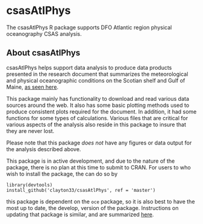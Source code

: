 # csasAtlPhys
The csasAtlPhys R package supports DFO Atlantic region physical oceanography CSAS analysis.

## About csasAtlPhys

csasAtlPhys helps support data analysis to produce data products presented in the research document
that summarizes the meteorological and physical oceanographic conditions on the Scotian shelf and Gulf of Maine, 
[as seen here](http://www.dfo-mpo.gc.ca/csas-sccs/Publications/ResDocs-DocRech/2018/2018_016-eng.html).

This package mainly has functionality to download and read various data sources around the web.
It also has some basic plotting methods used to produce consistent plots required for the document. In addition, it had some functions for some types of calculations.
Various files that are critical for various aspects of the analysis also reside in this package to
insure that they are never lost.

Please note that this package *does not* have any figures or data output for
the analysis described above.

This package is in active development, and due to the nature of the package,
there is no plan at this time to submit to CRAN. For users to who wish to install the package, the can do so by

```
library(devtools)
install_github('clayton33/csasAtlPhys', ref = 'master')
```

this package is dependent on the `oce` package, so it is also best to have
the most up to date, the develop, version of the package. Instructions 
on updating that package is similar, and are summarized [here](https://github.com/dankelley/oce).
